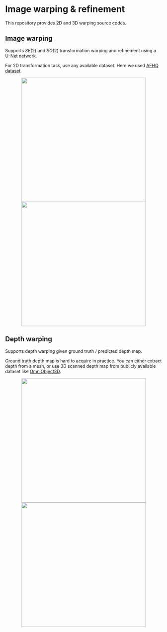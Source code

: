 # Image warping & refinement
This repository provides 2D and 3D warping source codes. 

## Image warping

Supports $SE(2)$ and $SO(2)$ transformation warping and refinement using a U-Net network.

For 2D transformation task, use any available dataset. Here we used [AFHQ dataset](https://www.v7labs.com/open-datasets/afhq). 

<p align="center">
  <img width='400' src=""/>
  <img width='400' src=""/>
</p>

## Depth warping

Supports depth warping given ground truth / predicted depth map.

Ground truth depth map is hard to acquire in practice. 
You can either extract depth from a mesh, or use 3D scanned depth map from publicly available dataset like [OmniObject3D](https://omniobject3d.github.io/).

<p align="center">
  <img width='400' src="https://github.com/jh27kim/image_warping/assets/58447982/3e57fc5e-8bcf-4955-915e-17bf7e6628e2"/>
  <img width='400' src=""/>
</p>

